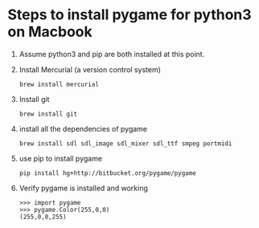 # Steps to install pygame for python3 on Macbook

1. Assume python3 and pip are both installed at this point.
2. Install Mercurial (a version control system)
    
    `brew install mercurial`

3. Install git 
    
    `brew install git`

4. install all the dependencies of pygame

    `brew install sdl sdl_image sdl_mixer sdl_ttf smpeg portmidi`
    
5. use pip to install pygame

    `pip install hg+http://bitbucket.org/pygame/pygame`
    
6. Verify pygame is installed and working

    ```
    >>> import pygame
    >>> pygame.Color(255,0,0)
    (255,0,0,255)
    ```
